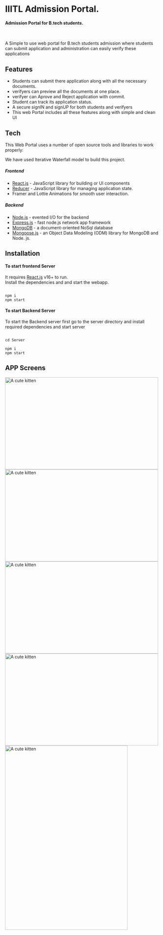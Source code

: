 <h1 class="code-line" data-line-start=0 data-line-end=1 ><a id="Blood_Bank_Search_App_BBD_0"></a>IIITL Admission Portal.</h1>
<h4 class="code-line" data-line-start=1 data-line-end=2 ><a id="Every_Life_Matters_1"></a>Admission Portal for B.tech students.</h4>

&nbsp;&nbsp;&nbsp;&nbsp;&nbsp;&nbsp;&nbsp;&nbsp;&nbsp;&nbsp;&nbsp;&nbsp;&nbsp;&nbsp;

<p>A Simple to use web portal for B.tech students admission where students can submit application and administration can easily verify these applications</p>
<h2 class="code-line" data-line-start=7 data-line-end=8 ><a id="Features_7"></a>Features</h2>
<ul>
<li class="has-line-data" data-line-start="8" data-line-end="9">Students can submit there application along with all the necessary documents.</li>
<li class="has-line-data" data-line-start="9" data-line-end="10">verifyers can preview all the documents at one place.</li>
  <li class="has-line-data" data-line-start="8" data-line-end="9">verifyer can Aprove and Reject application with commit.</li>
<li class="has-line-data" data-line-start="10" data-line-end="11"> Student can track its application status.</li>
<li class="has-line-data" data-line-start="11" data-line-end="12">A secure signIN and signUP for both students and verifyers</li>
<li class="has-line-data" data-line-start="12" data-line-end="14">This web Portal includes all these features along with simple and clean UI</li>
</ul>
<h2 class="code-line" data-line-start=16 data-line-end=17 ><a id="Tech_16"></a>Tech</h2>
<p class="has-line-data" data-line-start="18" data-line-end="19">This Web Portal uses a number of open source tools and libraries to work properly:</p>
<p class="has-line-data" data-line-start="18" data-line-end="19">We have used Iterative Waterfall model to build this project.</p>
<h5 class="code-line" data-line-start=20 data-line-end=21 ><a id="Frontend_20"></a>Frontend</h5>
<ul>
<li class="has-line-data" data-line-start="21" data-line-end="22"><a href="https://reactjs.org/">React.js</a> - JavaScript library for building or UI components</li>
<li class="has-line-data" data-line-start="23" data-line-end="24"><a href="https://www.npmjs.com/package/redux">Reducer</a> - JavaScript library for managing application state.</li>
 <li class="has-line-data" data-line-start="23" data-line-end="24">Framer and Lottie Animations for smooth user interaction.</li>
</ul>
<h5 class="code-line" data-line-start=26 data-line-end=27 ><a id="Backend_26"></a>Backend </h5>
<ul>
<li class="has-line-data" data-line-start="27" data-line-end="28"><a href="http://nodejs.org">Node.js</a> - evented I/O for the backend</li>
<li class="has-line-data" data-line-start="28" data-line-end="29"><a href="http://expressjs.com">Express.js</a> - fast node.js network app framework</li>
<li class="has-line-data" data-line-start="29" data-line-end="30"><a href="https://www.mongodb.com/">MongoDB</a> - a document-oriented NoSql database</li>
<li class="has-line-data" data-line-start="30" data-line-end="32"><a href="https://www.npmjs.com/package/mongoose">Mongoose.js</a> - an Object Data Modeling (ODM) library for MongoDB and Node. js.</li>
  

</ul>

<h2 class="code-line" data-line-start=34 data-line-end=35 ><a id="Installation_34"></a>Installation</h2>

<h4 class="code-line" data-line-start=57 data-line-end=58 ><a id="Web_App_57"></a>To start frontend Server</h4>
<p class="has-line-data" data-line-start="58" data-line-end="60">It requires <a href="https://reactjs.org/">React.js</a> v16+ to run.<br>
Install the dependencies and and start the webapp.</p>
<pre><code class="has-line-data" data-line-start="61" data-line-end="65" class="language-sh">
npm i
npm start
</code></pre>

<h4 class="code-line" data-line-start=57 data-line-end=58 ><a id="Web_App_57"></a>To start Backend Server</h4>
<p class="has-line-data" data-line-start="58" data-line-end="60"> To start the Backend server first go to the server directory and install required dependencies and start server</p>

<pre><code class="has-line-data" data-line-start="61" data-line-end="65" class="language-sh">
cd Server

npm i
npm start
</code></pre>

<h2 class="code-line" data-line-start=16 data-line-end=17 >APP Screens</h2>
<div display='flex' flexDirection='row' justifycontent='space-between'>

  <img src='https://i.imgur.com/bNFSbhS.jpg' title="A cute kitten" width="500" height="300">
  <img src='https://i.imgur.com/eNSyZZO.jpg' title="A cute kitten" width="500" height="300">
  <img src='https://i.imgur.com/F7JYbar.jpg' title="A cute kitten" width="500" height="300">
  <img src='https://i.imgur.com/bBlo5H5.jpg' title="A cute kitten" width="500" height="300">
</div>
  <img src='https://i.imgur.com/eye1j1y.jpg' title="A cute kitten" width="400" height="600">

